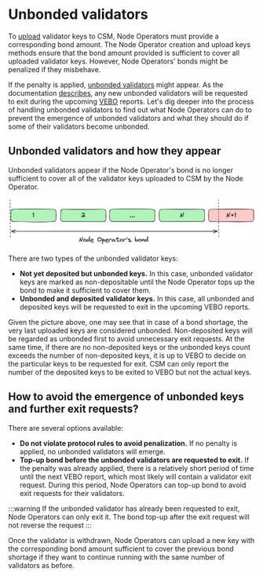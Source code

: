 # Unbonded validators

To [upload](/staking-modules/csm/join-csm#deposit-data-preparation-and-upload) validator keys to CSM, Node Operators must provide a corresponding bond amount. The Node Operator creation and upload keys methods ensure that the bond amount provided is sufficient to cover all uploaded validator keys. However, Node Operators' bonds might be penalized if they misbehave.

If the penalty is applied, [unbonded validators](/staking-modules/csm/join-csm#unbonded-validators) might appear. As the documentation [describes](/staking-modules/csm/join-csm#unbonded-validators), any new unbonded validators will be requested to exit during the upcoming [VEBO](/contracts/validators-exit-bus-oracle.md) reports. Let's dig deeper into the process of handling unbonded validators to find out what Node Operators can do to prevent the emergence of unbonded validators and what they should do if some of their validators become unbonded.

## Unbonded validators and how they appear

Unbonded validators appear if the Node Operator's bond is no longer sufficient to cover all of the validator keys uploaded to CSM by the Node Operator.

![join-csm-4](../../../../static/img/csm/join-csm-4.png)

There are two types of the unbonded validator keys:

- **Not yet deposited but unbonded keys.** In this case, unbonded validator keys are marked as non-depositable until the Node Operator tops up the bond to make it sufficient to cover them.
- **Unbonded and deposited validator keys.**  In this case, all unbonded and deposited keys will be requested to exit in the upcoming VEBO reports.

Given the picture above, one may see that in case of a bond shortage, the very last uploaded keys are considered unbonded. Non-deposited keys will be regarded as unbonded first to avoid unnecessary exit requests. At the same time, if there are no non-deposited keys or the unbonded keys count exceeds the number of non-deposited keys, it is up to VEBO to decide on the particular keys to be requested for exit. CSM can only report the number of the deposited keys to be exited to VEBO but not the actual keys.


## How to avoid the emergence of unbonded keys and further exit requests?

There are several options available:

- **Do not violate protocol rules to avoid penalization.** If no penalty is applied, no unbonded validators will emerge.
- **Top-up bond before the unbonded validators are requested to exit.** If the penalty was already applied, there is a relatively short period of time until the next VEBO report, which most likely will contain a validator exit request. During this period, Node Operators can top-up bond to avoid exit requests for their validators.

:::warning
If the unbonded validator has already been requested to exit, Node Operators can only exit it. The bond top-up after the exit request will not reverse the request
:::

Once the validator is withdrawn, Node Operators can upload a new key with the corresponding bond amount sufficient to cover the previous bond shortage if they want to continue running with the same number of validators as before.
